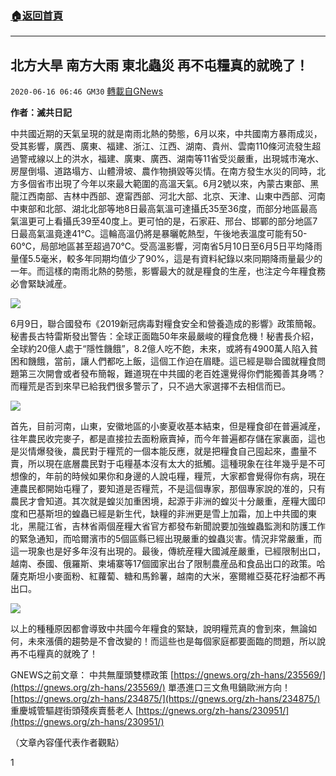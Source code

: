 ###  [:house:返回首頁](https://github.com/ourhimalayas/txt)
---

## 北方大旱 南方大雨 東北蟲災 再不屯糧真的就晚了！
`2020-06-16 06:46 GM30` [轉載自GNews](https://gnews.org/zh-hant/235671/)

**作者：滅共日記**

中共國近期的天氣呈現的就是南雨北熱的勢態，6月以來，中共國南方暴雨成災，受其影響，廣西、廣東、福建、浙江、江西、湖南、貴州、雲南110條河流發生超過警戒線以上的洪水，福建、廣東、廣西、湖南等11省受災嚴重，出現城市淹水、房屋倒塌、道路塌方、山體滑坡、農作物損毀等災情。在南方發生水災的同時，北方多個省市出現了今年以來最大範圍的高溫天氣。6月2號以來，內蒙古東部、黑龍江西南部、吉林中西部、遼甯西部、河北大部、北京、天津、山東中西部、河南中東部和北部、湖北北部等地8日最高氣溫可達攝氏35至36度，而部分地區最高氣溫更可上看攝氏39至40度上。更可怕的是，石家莊、邢台、邯鄲的部分地區7日最高氣溫竟達41℃。這輪高溫仍將是暴曬乾熱型，午後地表溫度可能有50-60℃，局部地區甚至超過70℃。受高溫影響，河南省5月10日至6月5日平均降雨量僅5.5毫米，較多年同期均值少了90%，這是有資料紀錄以來同期降雨量最少的一年。而這樣的南雨北熱的勢態，影響最大的就是糧食的生産，也注定今年糧食務必會緊缺減産。

![](https://gnews.org/wp-content/uploads/2020/06/1-238.jpg)

6月9日，聯合國發布《2019新冠病毒對糧食安全和營養造成的影響》政策簡報。秘書長古特雷斯發出警告：全球正面臨50年來最嚴峻的糧食危機！秘書長介紹，全球約20億人處于“隱性饑餓”，8.2億人吃不飽，未來，或將有4900萬人陷入貧困和饑餓，當前，讓人們都吃上飯，這個工作迫在眉睫。這已經是聯合國就糧食問題第三次開會或者發布簡報，難道現在中共國的老百姓還覺得你們能獨善其身嗎？而糧荒是否到來早已給我們很多警示了，只不過大家選擇不去相信而已。

![](https://gnews.org/wp-content/uploads/2020/06/2-125.jpg)

首先，目前河南，山東，安徽地區的小麥夏收基本結束，但是糧食卻在普遍減産，往年農民收完麥子，都是直接拉去面粉廠賣掉，而今年普遍都存儲在家裏面，這也是災情爆發後，農民對于糧荒的一個本能反應，就是把糧食自己囤起來，盡量不賣，所以現在底層農民對于屯糧基本沒有太大的抵觸。這種現象在往年幾乎是不可想像的，年前的時候如果你和身邊的人說屯糧，糧荒，大家都會覺得你有病，現在連農民都開始屯糧了，要知道是否糧荒，不是這個專家，那個專家說的准的，只有農民才會知道。其次就是蝗災加重困境，起源于非洲的蝗災十分嚴重，産糧大國印度和巴基斯坦的蝗蟲已經是新生代，缺糧的非洲更是雪上加霜，加上中共國的東北，黑龍江省，吉林省兩個産糧大省官方都發布新聞說要加強蝗蟲監測和防護工作的緊急通知，而哈爾濱市的5個區縣已經出現嚴重的蝗蟲災害。情況非常嚴重，而這一現象也是好多年沒有出現的。最後，傳統産糧大國減産嚴重，已經限制出口，越南、泰國、俄羅斯、柬埔寨等17個國家出台了限制農産品和食品出口的政策。哈薩克斯坦小麥面粉、紅蘿蔔、糖和馬鈴薯，越南的大米，塞爾維亞葵花籽油都不再出口。

![](https://gnews.org/wp-content/uploads/2020/06/3-41.png)

以上的種種原因都會導致中共國今年糧食的緊缺，說明糧荒真的會到來，無論如何，未來漲價的趨勢是不會改變的！而這些也是每個家庭都要面臨的問題，所以說再不屯糧真的就晚了！

GNEWS之前文章：
中共無厘頭雙標政策 [https://gnews.org/zh-hans/235569/](https://gnews.org/zh-hans/235569/)
單憑進口三文魚甩鍋歐洲方向！[https://gnews.org/zh-hans/234875/](https://gnews.org/zh-hans/234875/)
重慶城管驅趕街頭殘疾賣藝老人 [https://gnews.org/zh-hans/230951/](https://gnews.org/zh-hans/230951/)

（文章內容僅代表作者觀點）

1
